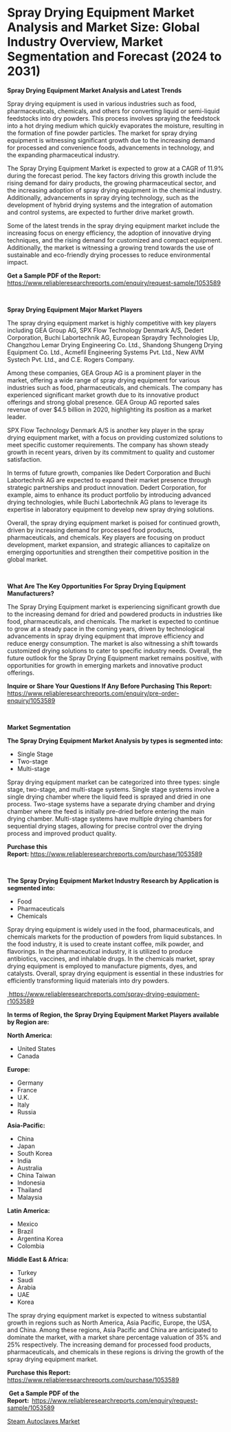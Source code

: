 <p><h1>Spray Drying Equipment Market Analysis and Market Size: Global Industry Overview, Market Segmentation and Forecast (2024 to 2031)</h1></p><p><strong>Spray Drying Equipment Market Analysis and Latest Trends</strong></p>
<p><p>Spray drying equipment is used in various industries such as food, pharmaceuticals, chemicals, and others for converting liquid or semi-liquid feedstocks into dry powders. This process involves spraying the feedstock into a hot drying medium which quickly evaporates the moisture, resulting in the formation of fine powder particles. The market for spray drying equipment is witnessing significant growth due to the increasing demand for processed and convenience foods, advancements in technology, and the expanding pharmaceutical industry.</p><p>The Spray Drying Equipment Market is expected to grow at a CAGR of 11.9% during the forecast period. The key factors driving this growth include the rising demand for dairy products, the growing pharmaceutical sector, and the increasing adoption of spray drying equipment in the chemical industry. Additionally, advancements in spray drying technology, such as the development of hybrid drying systems and the integration of automation and control systems, are expected to further drive market growth.</p><p>Some of the latest trends in the spray drying equipment market include the increasing focus on energy efficiency, the adoption of innovative drying techniques, and the rising demand for customized and compact equipment. Additionally, the market is witnessing a growing trend towards the use of sustainable and eco-friendly drying processes to reduce environmental impact.</p></p>
<p><strong>Get a Sample PDF of the Report:&nbsp;</strong> <a href="https://www.reliableresearchreports.com/enquiry/request-sample/1053589">https://www.reliableresearchreports.com/enquiry/request-sample/1053589</a></p>
<p>&nbsp;</p>
<p><strong>Spray Drying Equipment Major Market Players</strong></p>
<p><p>The spray drying equipment market is highly competitive with key players including GEA Group AG, SPX Flow Technology Denmark A/S, Dedert Corporation, Buchi Labortechnik AG, European Spraydry Technologies Llp, Changzhou Lemar Drying Engineering Co. Ltd., Shandong Shungeng Drying Equipment Co. Ltd., Acmefil Engineering Systems Pvt. Ltd., New AVM Systech Pvt. Ltd., and C.E. Rogers Company.</p><p>Among these companies, GEA Group AG is a prominent player in the market, offering a wide range of spray drying equipment for various industries such as food, pharmaceuticals, and chemicals. The company has experienced significant market growth due to its innovative product offerings and strong global presence. GEA Group AG reported sales revenue of over $4.5 billion in 2020, highlighting its position as a market leader.</p><p>SPX Flow Technology Denmark A/S is another key player in the spray drying equipment market, with a focus on providing customized solutions to meet specific customer requirements. The company has shown steady growth in recent years, driven by its commitment to quality and customer satisfaction.</p><p>In terms of future growth, companies like Dedert Corporation and Buchi Labortechnik AG are expected to expand their market presence through strategic partnerships and product innovation. Dedert Corporation, for example, aims to enhance its product portfolio by introducing advanced drying technologies, while Buchi Labortechnik AG plans to leverage its expertise in laboratory equipment to develop new spray drying solutions.</p><p>Overall, the spray drying equipment market is poised for continued growth, driven by increasing demand for processed food products, pharmaceuticals, and chemicals. Key players are focusing on product development, market expansion, and strategic alliances to capitalize on emerging opportunities and strengthen their competitive position in the global market.</p></p>
<p>&nbsp;</p>
<p><strong>What Are The Key Opportunities For Spray Drying Equipment Manufacturers?</strong></p>
<p><p>The Spray Drying Equipment market is experiencing significant growth due to the increasing demand for dried and powdered products in industries like food, pharmaceuticals, and chemicals. The market is expected to continue to grow at a steady pace in the coming years, driven by technological advancements in spray drying equipment that improve efficiency and reduce energy consumption. The market is also witnessing a shift towards customized drying solutions to cater to specific industry needs. Overall, the future outlook for the Spray Drying Equipment market remains positive, with opportunities for growth in emerging markets and innovative product offerings.</p></p>
<p><strong>Inquire or Share Your Questions If Any Before Purchasing This Report:</strong> <a href="https://www.reliableresearchreports.com/enquiry/pre-order-enquiry/1053589">https://www.reliableresearchreports.com/enquiry/pre-order-enquiry/1053589</a></p>
<p>&nbsp;</p>
<p><strong>Market Segmentation</strong></p>
<p><strong>The Spray Drying Equipment Market Analysis by types is segmented into:</strong></p>
<p><ul><li>Single Stage</li><li>Two-stage</li><li>Multi-stage</li></ul></p>
<p><p>Spray drying equipment market can be categorized into three types: single stage, two-stage, and multi-stage systems. Single stage systems involve a single drying chamber where the liquid feed is sprayed and dried in one process. Two-stage systems have a separate drying chamber and drying chamber where the feed is initially pre-dried before entering the main drying chamber. Multi-stage systems have multiple drying chambers for sequential drying stages, allowing for precise control over the drying process and improved product quality.</p></p>
<p><strong>Purchase this Report:&nbsp;</strong><a href="https://www.reliableresearchreports.com/purchase/1053589">https://www.reliableresearchreports.com/purchase/1053589</a></p>
<p>&nbsp;</p>
<p><strong>The Spray Drying Equipment Market Industry Research by Application is segmented into:</strong></p>
<p><ul><li>Food</li><li>Pharmaceuticals</li><li>Chemicals</li></ul></p>
<p><p>Spray drying equipment is widely used in the food, pharmaceuticals, and chemicals markets for the production of powders from liquid substances. In the food industry, it is used to create instant coffee, milk powder, and flavorings. In the pharmaceutical industry, it is utilized to produce antibiotics, vaccines, and inhalable drugs. In the chemicals market, spray drying equipment is employed to manufacture pigments, dyes, and catalysts. Overall, spray drying equipment is essential in these industries for efficiently transforming liquid materials into dry powders.</p></p>
<p><a href="https://www.reliableresearchreports.com/spray-drying-equipment-r1053589">&nbsp;https://www.reliableresearchreports.com/spray-drying-equipment-r1053589</a></p>
<p><strong>In terms of Region, the Spray Drying Equipment Market Players available by Region are:</strong></p>
<p>
    <p> <strong> North America: </strong>
        <ul>
            <li>United States</li>
            <li>Canada</li>
        </ul>
        </p> 
    <p> <strong> Europe: </strong>
        <ul>
            <li>Germany</li>
            <li>France</li>
            <li>U.K.</li>
            <li>Italy</li>
            <li>Russia</li>
        </ul>
        </p> 
    <p> <strong> Asia-Pacific: </strong>
        <ul>
            <li>China</li>
            <li>Japan</li>
            <li>South Korea</li>
            <li>India</li>
            <li>Australia</li>
            <li>China Taiwan</li>
            <li>Indonesia</li>
            <li>Thailand</li>
            <li>Malaysia</li>
        </ul>
        </p> 
    <p> <strong> Latin America: </strong>
        <ul>
            <li>Mexico</li>
            <li>Brazil</li>
            <li>Argentina Korea</li>
            <li>Colombia</li>
        </ul>
        </p> 
    <p> <strong> Middle East & Africa: </strong>
        <ul>
            <li>Turkey</li>
            <li>Saudi</li>
            <li>Arabia</li>
            <li>UAE</li>
            <li>Korea</li>
        </ul>
    </p>
    </p>
<p><p>The spray drying equipment market is expected to witness substantial growth in regions such as North America, Asia Pacific, Europe, the USA, and China. Among these regions, Asia Pacific and China are anticipated to dominate the market, with a market share percentage valuation of 35% and 25% respectively. The increasing demand for processed food products, pharmaceuticals, and chemicals in these regions is driving the growth of the spray drying equipment market.</p></p>
<p><strong>Purchase this Report: </strong><a href="https://www.reliableresearchreports.com/purchase/1053589">https://www.reliableresearchreports.com/purchase/1053589</a></p>
<p>&nbsp;<strong>Get a Sample PDF of the Report:&nbsp;&nbsp;</strong><a href="https://www.reliableresearchreports.com/enquiry/request-sample/1053589">https://www.reliableresearchreports.com/enquiry/request-sample/1053589</a></p>
<p><strong></strong></p>
<p><p><a href="https://github.com/BryceTownsendr/Market-Research-Report-List-4/blob/main/steam-autoclaves-market.md">Steam Autoclaves Market</a></p></p>